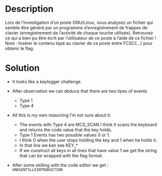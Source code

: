 # **Description**
Lors de l’investigation d’un poste GNU/Linux, vous analysez un fichier qui semble être généré par un programme d’enregistrement de frappes de clavier (enregistrement de l’activité de chaque touche utilisée). Retrouvez ce qui a bien pu être écrit par l’utilisateur de ce poste à l’aide de ce fichier !
Note : Insérer le contenu tapé au clavier de ce poste entre FCSC{...} pour obtenir le flag.

# **Solution**

+ It looks like a keylogger challenge.
+ After observation we can deduce that there are two tipes of events 
	- Type 1
	- Type 4
+ All this is my own reasoning I'm not sure about it:
	- The events with Type 4 are MCS_SCAN I think it scans the keyboard and returns the code value that the key holds.
	- Type 1 Events has two possible values 0 or 1.
	- I think 0 when the user stops holding the key and 1 when he holds it.
	- In that line we kan see KEY_*
	- If we cunstruct all keys in all lines that have value 1 we get the string that can be wrapped with the flag format.

+ After some skilling with the code editor we get : `UNEGENTILLEINTRODUCTION`



